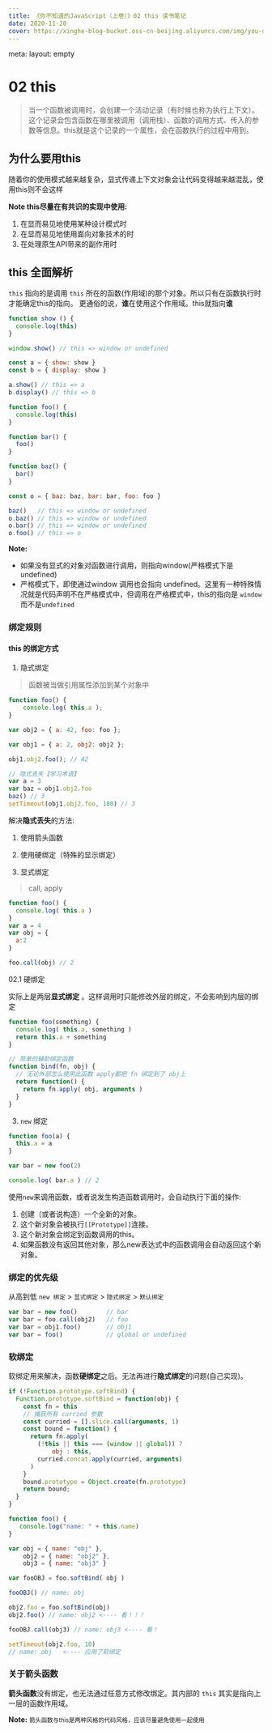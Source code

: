 ```yaml
---
title: 《你不知道的JavaScript（上卷）》02 this 读书笔记
date: 2020-11-20
cover: https://xinghe-blog-bucket.oss-cn-beijing.aliyuncs.com/img/you-dont-know-javascript.jpg
---
```


<route lang="yaml">
meta:
  layout: empty
</route>


# 02 this

> 当一个函数被调用时，会创建一个活动记录（有时候也称为执行上下文）。这个记录会包含函数在哪里被调用（调用栈）、函数的调用方式、传入的参数等信息。this就是这个记录的一个属性，会在函数执行的过程中用到。

## 为什么要用this

随着你的使用模式越来越复杂，显式传递上下文对象会让代码变得越来越混乱，使用this则不会这样

**Note this尽量在有共识的实现中使用:** 
1. 在显而易见地使用某种设计模式时
2. 在显而易见地使用面向对象技术的时
3. 在处理原生API带来的副作用时

## this 全面解析

`this` 指向的是调用 `this` 所在的函数(作用域)的那个对象。所以只有在函数执行时才能确定this的指向。
更通俗的说，**谁**在使用这个作用域。this就指向**谁**

``` js
function show () {
  console.log(this)
}

window.show() // this => window or undefined

const a = { show: show }
const b = { display: show }

a.show() // this => a
b.display() // this => b
```

``` js
function foo() {
  console.log(this)
}

function bar() {
  foo()
}

function baz() {
  bar()
}

const o = { baz: baz, bar: bar, foo: foo }

baz()   // this => window or undefined
o.baz() // this => window or undefined
o.bar() // this => window or undefined
o.foo() // this => o
```

**Note:**

- 如果没有显式的对象对函数进行调用，则指向window(严格模式下是 undefined)
- 严格模式下，即使通过window 调用也会指向 undefined。这里有一种特殊情况就是代码声明不在严格模式中，但调用在严格模式中，this的指向是 `window` 而不是`undefined`


### 绑定规则


#### this 的绑定方式 

01. 隐式绑定

> 函数被当做引用属性添加到某个对象中

``` js
function foo() { 
    console.log( this.a );
}

var obj2 = { a: 42, foo: foo };

var obj1 = { a: 2, obj2: obj2 };

obj1.obj2.foo(); // 42

// 隐式丢失【学习术语】
var a = 3
var baz = obj1.obj2.foo
baz() // 3
setTimeout(obj1.obj2.foo, 100) // 3
```

解决**隐式丢失**的方法:

1. 使用箭头函数
2. 使用硬绑定（特殊的显示绑定）

02. 显式绑定

> call, apply

```js
function foo() { 
  console.log( this.a )
}
var a = 4
var obj = { 
  a:2
}

foo.call(obj) // 2
```

02.1 硬绑定 

实际上是两层**显式绑定** 。这样调用时只能修改外层的绑定，不会影响到内层的绑定

``` js
function foo(something) { 
  console.log( this.a, something )
  return this.a + something
}

// 简单的辅助绑定函数
function bind(fn, obj) { 
  // 无论外部怎么使用此函数 apply都把 fn 绑定到了 obj上
  return function() {
    return fn.apply( obj, arguments )
  }
}

```

03. `new` 绑定

``` js
function foo(a) { 
  this.a = a
} 

var bar = new foo(2)

console.log( bar.a ) // 2
```

使用`new`来调用函数，或者说发生构造函数调用时，会自动执行下面的操作:

1. 创建（或者说构造）一个全新的对象。
2. 这个新对象会被执行`[[Prototype]]`连接。
3. 这个新对象会绑定到函数调用的this。
4. 如果函数没有返回其他对象，那么new表达式中的函数调用会自动返回这个新对象。

### 绑定的优先级

从高到低 `new 绑定` > `显式绑定` > `隐式绑定` > `默认绑定`

``` js
var bar = new foo()        // bar
var bar = foo.call(obj2)   // foo
var bar = obj1.foo()       // obj1
var bar = foo()            // global or undefined
```

### 软绑定

软绑定用来解决，函数**硬绑定**之后。无法再进行**隐式绑定**的问题(自己实现)。

``` js
if (!Function.prototype.softBind) { 
  Function.prototype.softBind = function(obj) {
    const fn = this
    // 捕获所有 curried 参数
    const curried = [].slice.call(arguments, 1)
    const bound = function() {
      return fn.apply(
        (!this || this === (window || global)) ?
            obj : this,
        curried.concat.apply(curried, arguments)
      ) 
    }
    bound.prototype = Object.create(fn.prototype)
    return bound;
  }
}
```

``` js
function foo() {
   console.log("name: " + this.name)
}

var obj = { name: "obj" }, 
    obj2 = { name: "obj2" }, 
    obj3 = { name: "obj3" }

var fooOBJ = foo.softBind( obj )

fooOBJ() // name: obj

obj2.foo = foo.softBind(obj)
obj2.foo() // name: obj2 <---- 看！！！

fooOBJ.call(obj3) // name: obj3 <---- 看！ 

setTimeout(obj2.foo, 10)
// name: obj   <---- 应用了软绑定
```

### 关于箭头函数

**箭头函数**没有绑定，也无法通过任意方式修改绑定。其内部的 `this` 其实是指向上一层的函数作用域。


**Note:** <small>箭头函数与this是两种风格的代码风格，应该尽量避免使用一起使用</small>

